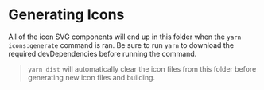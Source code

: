 # Generating Icons

All of the icon SVG components will end up in this folder when the `yarn icons:generate` command is ran. Be sure to run `yarn` to download the required devDependencies before running the command.

> `yarn dist` will automatically clear the icon files from this folder before generating new icon files and building.
